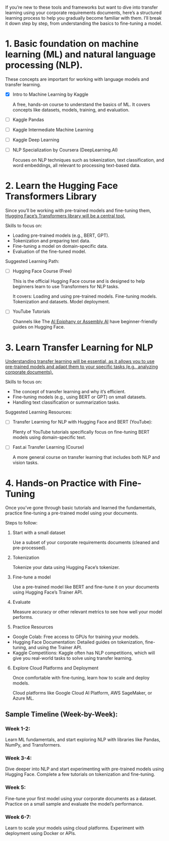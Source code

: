 If you’re new to these tools and frameworks but want to dive into transfer learning using your corporate requirements documents, here’s a structured learning process to help you gradually become familiar with them. I’ll break it down step by step, from understanding the basics to fine-tuning a model.

# 1. Basic foundation on machine learning (ML) and natural language processing (NLP).

These concepts are important for working with language models and transfer learning.

- [x] Intro to Machine Learning by Kaggle

  A free, hands-on course to understand the basics of ML. It covers concepts like datasets, models, training, and evaluation.

- [ ] Kaggle Pandas

- [ ] Kaggle Intermediate Machine Learning

- [ ] Kaggle Deep Learning

- [ ] NLP Specialization by Coursera (DeepLearning.AI)

  Focuses on NLP techniques such as tokenization, text classification, and word embeddings, all relevant to processing text-based data.

# 2. Learn the Hugging Face Transformers Library

Since you’ll be working with pre-trained models and fine-tuning them, <ins>Hugging Face’s Transformers library will be a central tool.</ins>

Skills to focus on:

- Loading pre-trained models (e.g., BERT, GPT).
- Tokenization and preparing text data.
- Fine-tuning a model on domain-specific data.
- Evaluation of the fine-tuned model.

Suggested Learning Path:

- [ ] Hugging Face Course (Free)

  This is the official Hugging Face course and is designed to help beginners learn to use Transformers for NLP tasks.

  It covers:
  Loading and using pre-trained models.
  Fine-tuning models.
  Tokenization and datasets.
  Model deployment.

- [ ] YouTube Tutorials

  Channels like The <ins>AI Epiphany or Assembly AI</ins> have beginner-friendly guides on Hugging Face.

# 3. Learn Transfer Learning for NLP

<ins>Understanding transfer learning will be essential, as it allows you to use pre-trained models and adapt them to your specific tasks (e.g., analyzing corporate documents).</ins>

Skills to focus on:

- The concept of transfer learning and why it’s efficient.
- Fine-tuning models (e.g., using BERT or GPT) on small datasets.
- Handling text classification or summarization tasks.

Suggested Learning Resources:

- [ ] Transfer Learning for NLP with Hugging Face and BERT (YouTube):

  Plenty of YouTube tutorials specifically focus on fine-tuning BERT models using domain-specific text.

- [ ] Fast.ai Transfer Learning (Course)

  A more general course on transfer learning that includes both NLP and vision tasks.

# 4. Hands-on Practice with Fine-Tuning

Once you’ve gone through basic tutorials and learned the fundamentals, practice fine-tuning a pre-trained model using your documents.

Steps to follow:

1. Start with a small dataset

   Use a subset of your corporate requirements documents (cleaned and pre-processed).

2. Tokenization

   Tokenize your data using Hugging Face’s tokenizer.

3. Fine-tune a model

   Use a pre-trained model like BERT and fine-tune it on your documents using Hugging Face’s Trainer API.

4. Evaluate

   Measure accuracy or other relevant metrics to see how well your model performs.

5. Practice Resources

- Google Colab: Free access to GPUs for training your models.
- Hugging Face Documentation: Detailed guides on tokenization, fine-tuning, and using the Trainer API.
- Kaggle Competitions: Kaggle often has NLP competitions, which will give you real-world tasks to solve using transfer learning.

6. Explore Cloud Platforms and Deployment

   Once comfortable with fine-tuning, learn how to scale and deploy models.

   Cloud platforms like Google Cloud AI Platform, AWS SageMaker, or Azure ML.

## Sample Timeline (Week-by-Week):

### Week 1-2:

Learn ML fundamentals, and start exploring NLP with libraries like Pandas, NumPy, and Transformers.

### Week 3-4:

Dive deeper into NLP and start experimenting with pre-trained models using Hugging Face. Complete a few tutorials on tokenization and fine-tuning.

### Week 5:

Fine-tune your first model using your corporate documents as a dataset. Practice on a small sample and evaluate the model’s performance.

### Week 6-7:

Learn to scale your models using cloud platforms. Experiment with deployment using Docker or APIs.
